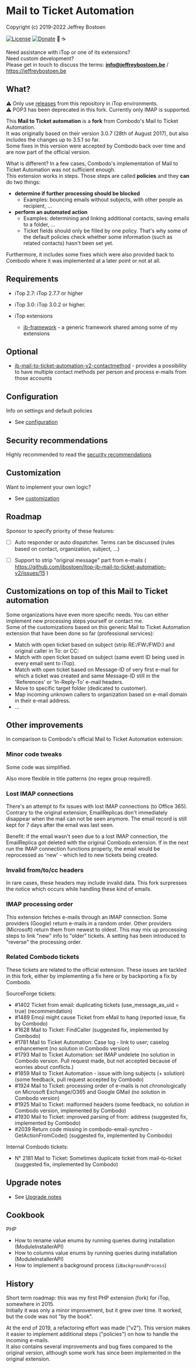 # Mail to Ticket Automation

Copyright (c) 2019-2022 Jeffrey Bostoen

[![License](https://img.shields.io/github/license/jbostoen/iTop-custom-extensions)](https://github.com/jbostoen/iTop-custom-extensions/blob/master/license.md)
[![Donate](https://img.shields.io/badge/Donate-PayPal-green.svg)](https://www.paypal.me/jbostoen)
🍻 ☕

Need assistance with iTop or one of its extensions?  
Need custom development?  
Please get in touch to discuss the terms: **info@jeffreybostoen.be** / https://jeffreybostoen.be


## What?

⚠ Only use [releases](https://github.com/jbostoen/itop-jb-mail-to-ticket-automation-v2/releases) from this repository in iTop environments.  
⚠ POP3 has been deprecated in this fork. Currently only IMAP is supported.  

This **Mail to Ticket automation** is a **fork** from Combodo's Mail to Ticket Automation.  
It was originally based on their version 3.0.7 (28th of August 2017), but also includes the changes up to 3.5.1 so far.  
Some fixes in this version were accepted by Combodo back over time and are now part of the official version.

What is different? In a few cases, Combodo's implementation of Mail to Ticket Automation was not sufficient enough.  
This extension works in steps. Those steps are called **policies** and they **can** do two things: 

* **determine if further processing should be blocked**
  * Examples: bouncing emails without subjects, with other people as recipient, ...
* **perform an automated action**
  * Examples: determining and linking additional contacts, saving emails to a folder, ...
  * Ticket fields should only be filled by one policy. That's why some of the default policies check whether some information (such as related contacts) hasn't been set yet.  

Furthermore, it includes some fixes which were also provided back to Combodo where it was implemented at a later point or not at all.



## Requirements

* iTop 2.7: iTop 2.7.7 or higher
* iTop 3.0: iTop 3.0.2 or higher.

* iTop extensions
  * [jb-framework](https://github.com/jbostoen/itop-jb-framework) - a generic framework shared among some of my extensions

## Optional
* [jb-mail-to-ticket-automation-v2-contactmethod](https://github.com/jbostoen/itop-jb-mail-to-ticket-automation-v2-contactmethod) - provides a possibility to have multiple contact methods per person and process e-mails from those accounts


## Configuration
Info on settings and default policies
* See [configuration](documentation/configuration.md)

## Security recommendations
Highly recommended to read the [security recommendations](documentation/security.md)

## Customization
Want to implement your own logic?
* See [customization](documentation/customization.md)

## Roadmap

Sponsor to specify priority of these features:

- [ ] Auto responder or auto dispatcher. Terms can be discussed (rules based on contact, organization, subject, ...)
- [ ] Support to strip "original message" part from e-mails ( https://github.com/jbostoen/itop-jb-mail-to-ticket-automation-v2/issues/15 )


## Customizations on top of this Mail to Ticket automation

Some organizations have even more specific needs. You can either implement new processing steps yourself or contact me.  
Some of the customizations based on this generic Mail to Ticket Automation extension that have been done so far (professional services):

* Match with open ticket based on subject (strip RE:/FW:/FWD:) and original caller in To: or CC:
* Match with open ticket based on subject (same event ID being used in every email sent to iTop).
* Match with open ticket based on Message-ID of very first e-mail for which a ticket was created and same Message-ID still in the 'References' or 'In-Reply-To' e-mail headers.
* Move to specific target folder (dedicated to customer).
* Map incoming unknown callers to organization based on e-mail domain in their e-mail address.
* ...


## Other improvements

In comparison to Combodo's official Mail to Ticket Automation extension:

### Minor code tweaks

Some code was simplified.

Also more flexible in title patterns (no regex group required).

### Lost IMAP connections

There's an attempt to fix issues with lost IMAP connections (to Office 365).
Contrary to the original extension, EmailReplicas don't immediately disappear when the mail can not be seen anymore.
The email record is still kept for 7 days after the email was last seen.

Benefit: if the email wasn't seen due to a lost IMAP connection, the EmailReplica got deleted with the original Combodo extension.
If in the next run the IMAP connection functions properly, the email would be reprocessed as 'new' - which led to new tickets being created.

### Invalid from/to/cc headers

In rare cases, these headers may include invalid data. This fork surpresses the notice which occurs while handling these kind of emails.

### IMAP processing order

This extension fetches e-mails through an IMAP connection.
Some providers (Google) return e-mails in a random order.
Other providers (Microsoft) return them from newest to oldest.
This may mix up processing steps to link "new" info to "older" tickets.
A setting has been introduced to "reverse" the processing order.

### Related Combodo tickets

These tickets are related to the official extension.
These issues are tackled in this fork, either by implementing a fix here or by backporting a fix by Combodo.

SourceForge tickets:
* #1402 Ticket from email: duplicating tickets (use_message_as_uid = true) (recommendation)
* #1489 Emoji might cause Ticket from eMail to hang (reported issue, fix by Combodo)
* #1628 Mail to Ticket: FindCaller (suggested fix, implemented by Combodo)
* #1781 Mail to Ticket Automation: Case log - link to user; caselog enhancement (no solution in Combodo version)
* #1793 Mail to Ticket Automation: set IMAP undelete  (no solution in Combodo version. Pull request made, but not accepted because of worries about conflicts.)
* #1859 Mail to Ticket Automation - issue with long subjects (+ solution) (some feedback, pull request accepted by Combodo)
* #1924 Mail to Ticket: processing order of e-mails is not chronologically on Microsoft Exchange/O365 and Google GMail (no solution in Combodo version)
* #1925 Mail to Ticket: malformed headers (some feedback, no solution in Combodo version, implemented by Combodo)
* #1930 Mail to Ticket: improved parsing of from: address (suggested fix, implemented by Combodo)
* #2039 Return code missing in combodo-email-synchro - GetActionFromCode() (suggested fix, implemented by Combodo)

Internal Combodo tickets:
* N° 2181 Mail to Ticket: Sometimes duplicate ticket from mail-to-ticket (suggested fix, implemented by Combodo)

## Upgrade notes

* See [Upgrade notes](documentation/upgrade%20notes.md)

## Cookbook

PHP
* How to rename value enums by running queries during installation (ModuleInstallerAPI)
* How to columns value enums by running queries during installation (ModuleInstallerAPI)
* How to implement a background process (```iBackgroundProcess```)


## History
Short term roadmap: this was my first PHP extension (fork) for iTop, somewhere in 2015.  
Initially it was only a minor improvement, but it grew over time. It worked, but the code was not "by the book".

At the end of 2019, a refactoring effort was made ("v2").
This version makes it easier to implement additional steps ("policies") on how to handle the incoming e-mails.  
It also contains several improvements and bug fixes compared to the original version, 
although some work has since been implemented in the original extension.  


